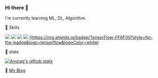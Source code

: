 ### Hi there 👋

I'm currently learning ML, DL, Algorithm.

  
🌱 Skills   

<img src="https://img.shields.io/badge/Python-3766AB?style=flat-square&logo=Python&logoColor=white"/></a>
<img src="https://img.shields.io/badge/R-2650AC?style=flat-square&logo=R&logoColor=white"/></a>
<img src="https://img.shields.io/badge/MySQL-3770AA?style=flat-square&logo=MySQL&logoColor=white"/></a>
<img src="https://img.shields.io/badge/MySQL-3770AA?style=flat-square&logo=Tensorflow&logoColor=white"/></a>
](https://img.shields.io/badge/TensorFlow-FF6F00?style=for-the-badge&logo=tensorflow&logoColor=white)
  
🌱 stats

   [![Anurag's github stats](https://github-readme-stats.vercel.app/api?username=parkseonga)](https://github.com/anuraghazra/github-readme-stats)
	
  
🌱 [My Blog](https://ssung-22.tistory.com/)

